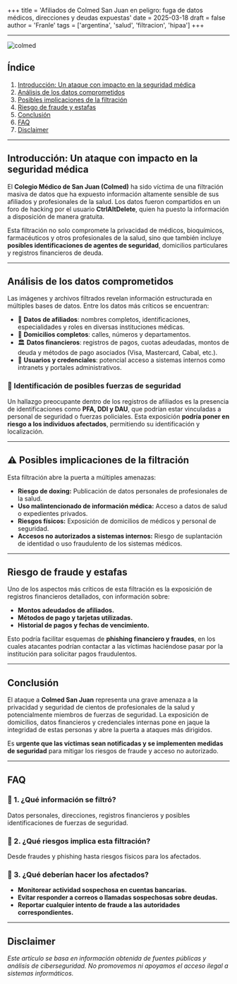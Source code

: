 +++
title = 'Afiliados de Colmed San Juan en peligro: fuga de datos médicos, direcciones y deudas expuestas'
date = 2025-03-18
draft = false
author = 'Franle'
tags = ['argentina', 'salud', 'filtracion', 'hipaa']
+++

---

![colmed](https://i.gyazo.com/f84aebdfb78a8cb8418b7d5386594537.png)

## Índice

1. [Introducción: Un ataque con impacto en la seguridad médica](#introducción-un-ataque-con-impacto-en-la-seguridad-médica)
2. [Análisis de los datos comprometidos](#análisis-de-los-datos-comprometidos)
3. [Posibles implicaciones de la filtración](#posibles-implicaciones-de-la-filtración)
4. [Riesgo de fraude y estafas](#riesgo-de-fraude-y-estafas)
5. [Conclusión](#conclusión)
6. [FAQ](#faq)
7. [Disclaimer](#disclaimer)

---

## Introducción: Un ataque con impacto en la seguridad médica

El **Colegio Médico de San Juan (Colmed)** ha sido víctima de una filtración masiva de datos que ha expuesto información altamente sensible de sus afiliados y profesionales de la salud. Los datos fueron compartidos en un foro de hacking por el usuario **CtrlAltDelete**, quien ha puesto la información a disposición de manera gratuita. 

Esta filtración no solo compromete la privacidad de médicos, bioquímicos, farmacéuticos y otros profesionales de la salud, sino que también incluye **posibles identificaciones de agentes de seguridad**, domicilios particulares y registros financieros de deuda.

---

## Análisis de los datos comprometidos

Las imágenes y archivos filtrados revelan información estructurada en múltiples bases de datos. Entre los datos más críticos se encuentran:

- 📁 **Datos de afiliados**: nombres completos, identificaciones, especialidades y roles en diversas instituciones médicas.
- 📍 **Domicilios completos**: calles, números y departamentos.
- 🏛 **Datos financieros**: registros de pagos, cuotas adeudadas, montos de deuda y métodos de pago asociados (Visa, Mastercard, Cabal, etc.).
- 🔐 **Usuarios y credenciales**: potencial acceso a sistemas internos como intranets y portales administrativos.

### 🚨 Identificación de posibles fuerzas de seguridad
Un hallazgo preocupante dentro de los registros de afiliados es la presencia de identificaciones como **PFA, DDI y DAU**, que podrían estar vinculadas a personal de seguridad o fuerzas policiales. Esta exposición **podría poner en riesgo a los individuos afectados**, permitiendo su identificación y localización.

---

## ⚠️ Posibles implicaciones de la filtración

Esta filtración abre la puerta a múltiples amenazas:

- **Riesgo de doxing:** Publicación de datos personales de profesionales de la salud.
- **Uso malintencionado de información médica:** Acceso a datos de salud o expedientes privados.
- **Riesgos físicos:** Exposición de domicilios de médicos y personal de seguridad.
- **Accesos no autorizados a sistemas internos:** Riesgo de suplantación de identidad o uso fraudulento de los sistemas médicos.

---

## Riesgo de fraude y estafas

Uno de los aspectos más críticos de esta filtración es la exposición de registros financieros detallados, con información sobre:

- **Montos adeudados de afiliados.**
- **Métodos de pago y tarjetas utilizadas.**
- **Historial de pagos y fechas de vencimiento.**

Esto podría facilitar esquemas de **phishing financiero y fraudes**, en los cuales atacantes podrían contactar a las víctimas haciéndose pasar por la institución para solicitar pagos fraudulentos.

---

## Conclusión

El ataque a **Colmed San Juan** representa una grave amenaza a la privacidad y seguridad de cientos de profesionales de la salud y potencialmente miembros de fuerzas de seguridad. La exposición de domicilios, datos financieros y credenciales internas pone en jaque la integridad de estas personas y abre la puerta a ataques más dirigidos.

Es **urgente que las víctimas sean notificadas y se implementen medidas de seguridad** para mitigar los riesgos de fraude y acceso no autorizado.

---

## FAQ

### 📌 1. ¿Qué información se filtró?
Datos personales, direcciones, registros financieros y posibles identificaciones de fuerzas de seguridad.

### 📌 2. ¿Qué riesgos implica esta filtración?
Desde fraudes y phishing hasta riesgos físicos para los afectados.

### 📌 3. ¿Qué deberían hacer los afectados?
- **Monitorear actividad sospechosa en cuentas bancarias.**
- **Evitar responder a correos o llamadas sospechosas sobre deudas.**
- **Reportar cualquier intento de fraude a las autoridades correspondientes.**

---

## Disclaimer

*Este artículo se basa en información obtenida de fuentes públicas y análisis de ciberseguridad. No promovemos ni apoyamos el acceso ilegal a sistemas informáticos.*

